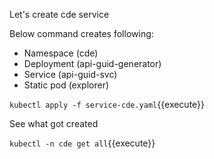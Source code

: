 Let's create cde service

Below command creates following:

* Namespace (cde)
* Deployment (api-guid-generator)
* Service (api-guid-svc)
* Static pod (explorer)

`kubectl apply -f service-cde.yaml`{{execute}}

See what got created

`kubectl -n cde get all`{{execute}}
